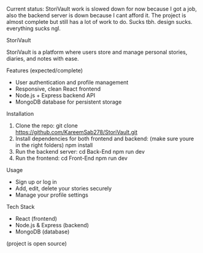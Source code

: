 Current status: StoriVault work is slowed down for now because I got a job, also the backend server is down because I cant afford it. The project is almost complete but still has a lot of work to do. Sucks tbh. design sucks. everything sucks ngl.

StoriVault

StoriVault is a platform where users store and manage personal stories, diaries, and notes with ease.

Features (expected/complete)

- User authentication and profile management
- Responsive, clean React frontend
- Node.js + Express backend API
- MongoDB database for persistent storage

Installation

1. Clone the repo:
   git clone https://github.com/KareemSab278/StoriVault.git
2. Install dependencies for both frontend and backend:
   (make sure youre in the right folders)
   npm install
3. Run the backend server:
   cd Back-End
   npm run dev
4. Run the frontend:
   cd Front-End
   npm run dev

Usage

- Sign up or log in
- Add, edit, delete your stories securely
- Manage your profile settings

Tech Stack

- React (frontend)
- Node.js & Express (backend)
- MongoDB (database)

(project is open source)
